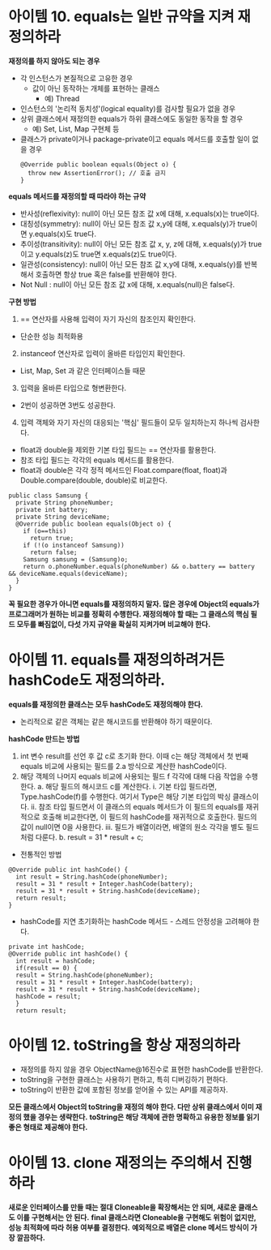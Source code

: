 # 아이템 10. equals는 일반 규약을 지켜 재정의하라

**재정의를 하지 않아도 되는 경우**
- 각 인스턴스가 본질적으로 고유한 경우
  - 값이 아닌 동작하는 개체를 표현하는 클래스
    - 예) Thread
- 인스턴스의 '논리적 동치성'(logical equality)를 검사할 필요가 없을 경우
- 상위 클래스에서 재정의한 equals가 하위 클래스에도 동일한 동작을 할 경우
  - 예) Set, List, Map 구현체 등
- 클래스가 private이거나 package-private이고 equals 메서드를 호출할 일이 없을 경우
  ```
  @Override public boolean equals(Object o) {
    throw new AssertionError(); // 호출 금지
  }
  ```
**equals 메서드를 재정의할 때 따라야 하는 규약**
- 반사성(reflexivity): null이 아닌 모든 참조 값 x에 대해, x.equals(x)는 true이다.
- 대칭성(symmetry): null이 아닌 모든 참조 값 x,y에 대해, x.equals(y)가 true이면 y.equals(x)도 true다.
- 추이성(transitivity): null이 아닌 모든 참조 값 x, y, z에 대해, x.equals(y)가 true이고 y.equals(z)도 true면 x.equals(z)도 true이다.
- 일관성(consistency): null이 아닌 모든 참조 값 x,y에 대해, x.equals(y)를 반복해서 호출하면 항상 true 혹은 false를 반환해야 한다.
- Not Null : null이 아닌 모든 참조 값 x에 대해, x.equals(null)은 false다.

**구현 방법**
1. == 연산자를 사용해 입력이 자기 자신의 참조인지 확인한다.
  - 단순한 성능 최적화용
2. instanceof 연산자로 입력이 올바른 타입인지 확인한다.
  - List, Map, Set 과 같은 인터페이스들 때문
3. 입력을 올바른 타입으로 형변환한다.
  - 2번이 성공하면 3번도 성공한다.
4. 입력 객체와 자기 자신의 대응되는 '핵심' 필드들이 모두 일치하는지 하나씩 검사한다.
  - float과 double을 제외한 기본 타입 필드는 == 연산자를 활용한다.
  - 참조 타입 필드는 각각의 equals 메서드를 활용한다.
  - float과 double은 각각 정적 메서드인 Float.compare(float, float)과 Double.compare(double, double)로 비교한다.
```
public class Samsung {
  private String phoneNumber;
  private int battery;
  private String deviceName;
  @Override public boolean equals(Object o) {
    if (o==this)
      return true;
    if (!(o instanceof Samsung))
      return false;
    Samsung samsung = (Samsung)o;
    return o.phoneNumber.equals(phoneNumber) && o.battery == battery && deviceName.equals(deviceName);
  }  
}
```
**꼭 필요한 경우가 아니면 equals를 재정의하지 말자. 많은 경우에 Object의 equals가 프로그래머가 원하는 비교를 정확히 수행한다. 재정의해야 할 때는 그 클래스의 핵심 필드 모두를 빠짐없이, 다섯 가지 규약을 확실히 지켜가며 비교해야 한다.**

# 아이템 11. equals를 재정의하려거든 hashCode도 재정의하라.

**equals를 재정의한 클래스는 모두 hashCode도 재정의해야 한다.**
  - 논리적으로 같은 객체는 같은 해시코드를 반환해야 하기 때문이다.
  
**hashCode 만드는 방법**
1. int 변수 result를 선언 후 값 c로 초기화 한다. 이때 c는 해당 객체에서 첫 번째 equals 비교에 사용되는 필드를 2.a 방식으로 계산한 hashCode이다.
2. 해당 객체의 나머지 equals 비교에 사용되는 필드 f 각각에 대해 다음 작업을 수행한다.
  a. 해당 필드의 해시코드 c를 계산한다.
    i. 기본 타입 필드라면, Type.hashCode(f)를 수행한다. 여기서 Type은 해당 기본 타입의 박싱 클래스이다.
    ii. 참조 타입 필드면서 이 클래스의 equals 메서드가 이 필드의 equals를 재귀적으로 호출해 비교한다면, 이 필드의 hashCode를 재귀적으로 호출한다. 필드의 값이 null이면 0을 사용한다.
    iii. 필드가 배열이라면, 배열의 원소 각각을 별도 필드처럼 다룬다. 
  b. result = 31 * result + c;

- 전통적인 방법
```
@Override public int hashCode() {
  int result = String.hashCode(phoneNumber);
  result = 31 * result + Integer.hashCode(battery);
  result = 31 * result + String.hashCode(deviceName);
  return result;
}
```
- hashCode를 지연 초기화하는 hashCode 메서드 - 스레드 안정성을 고려해야 한다.
```
private int hashCode;
@Override public int hashCode() {
  int result = hashCode;
  if(result == 0) {
  result = String.hashCode(phoneNumber);
  result = 31 * result + Integer.hashCode(battery);
  result = 31 * result + String.hashCode(deviceName);
  hashCode = result;
  }
  return result;
```

# 아이템 12. toString을 항상 재정의하라

- 재정의를 하지 않을 경우 ObjectName@16진수로 표현한 hashCode를 반환한다.
- toString을 구현한 클래스는 사용하기 편하고, 특히 디버깅하기 편하다.
- toString이 반환한 값에 포함된 정보를 얻어올 수 있는 API를 제공하자.

**모든 클래스에서 Object의 toString을 재정의 해야 한다. 다만 상위 클래스에서 이미 재정의 했을 경우는 생략한다.**
**toString은 해당 객체에 관한 명확하고 유용한 정보를 읽기 좋은 형태로 제공해야 한다.**

# 아이템 13. clone 재정의는 주의해서 진행하라

**새로운 인터페이스를 만들 때는 절대 Cloneable을 확장해서는 안 되며, 새로운 클래스도 이를 구현해서는 안 된다.**
**final 클래스라면 Cloneable을 구현해도 위험이 없지만, 성능 최적화에 따라 허용 여부를 결정한다.**
**예외적으로 배열은 clone 메서드 방식이 가장 깔끔하다.**
